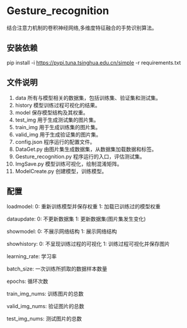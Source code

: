 # Gesture_recognition
结合注意力机制的卷积神经网络,多维度特征融合的手势识别算法。

## 安装依赖
pip install -i https://pypi.tuna.tsinghua.edu.cn/simple -r requirements.txt

## 文件说明
1. data
所有与模型相关的数据集，包括训练集、验证集和测试集。
2. history
模型训练过程可视化的结果。
3. model
保存模型结构及其权重。
4. test_img
用于生成测试集的图片集。
5. train_img
用于生成训练集的图片集。
6. valid_img
用于生成验证集的图片集。
7. config.json
程序运行的配置文件。
8. DataGet.py
由图片集生成数据集，从数据集加载数据和标签。
9. Gesture_recognition.py
程序运行的入口，评估测试集。
10. ImgSave.py
模型训练可视化，绘制混淆矩阵。
11. ModelCreate.py
创建模型，训练模型。

## 配置

loadmodel: 0: 重新训练模型并保存权重 1: 加载已训练过的模型权重

dataupdate: 0: 不更新数据集 1: 更新数据集(图片集发生变化)

showmodel: 0: 不展示网络结构 1: 展示网络结构

showhistory: 0: 不呈现训练过程的可视化 1: 训练过程可视化并保存图片

learning_rate: 学习率

batch_size: 一次训练所抓取的数据样本数量

epochs: 循环次数

train_img_nums: 训练图片的总数

valid_img_nums: 验证图片的总数

test_img_nums: 测试图片的总数

 

